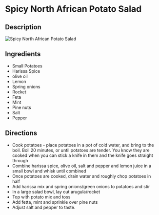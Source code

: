 # Spicy North African Potato Salad

## Description
![Spicy North African Potato Salad](https://www.themealdb.com/images/media/meals/urtwux1486983078.jpg "Spicy North African Potato Salad")

## Ingredients
- Small Potatoes
- Harissa Spice
- olive oil
- Lemon
- Spring onions
- Rocket
- Feta
- Mint
- Pine nuts
- Salt
- Pepper

## Directions
- Cook potatoes - place potatoes in a pot of cold water, and bring to the boil. Boil 20 minutes, or until potatoes are tender. You know they are cooked when you can stick a knife in them and the knife goes straight through
- Combine harissa spice, olive oil, salt and pepper and lemon juice in a small bowl and whisk until combined
- Once potatoes are cooked, drain water and roughly chop potatoes in half
- Add harissa mix and spring onions/green onions to potatoes and stir
- In a large salad bowl, lay out arugula/rocket
- Top with potato mix and toss
- Add fetta, mint and sprinkle over pine nuts
- Adjust salt and pepper to taste.
